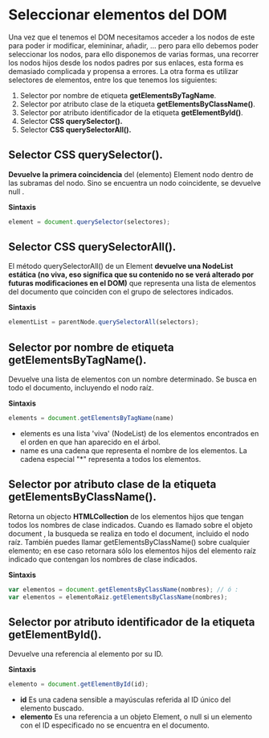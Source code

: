 # Seleccionar elementos del DOM
Una vez que el tenemos el DOM necesitamos acceder a los nodos de este para poder ir modificar, elemininar, añadir, ... pero para ello debemos poder seleccionar los nodos, para ello disponemos de varias formas, una recorrer los nodos hijos desde los nodos padres por sus enlaces, esta forma es demasiado complicada y propensa a errores. 
La otra forma es utilizar selectores de elementos, entre los que tenemos los siguientes:
1. Selector por nombre de etiqueta **getElementsByTagName**.
2. Selector por atributo clase de la etiqueta **getElementsByClassName()**.
3. Selector por atributo identificador de la etiqueta **getElementById()**.
4. Selector **CSS querySelector().**
5. Selector **CSS querySelectorAll().**

## Selector CSS querySelector().

**Devuelve la primera coincidencia** del (elemento) Element nodo dentro de las subramas del nodo. Sino se encuentra un nodo coincidente, se devuelve null .

**Sintaxis**
```javascript
element = document.querySelector(selectores);
```
## Selector CSS querySelectorAll().

El método querySelectorAll() de un Element **devuelve una NodeList estática (no viva, eso significa que su contenido no se verá alterado por futuras modificaciones en el DOM)** que representa una lista de elementos del documento que coinciden con el grupo de selectores indicados.

**Sintaxis**
```javascript
elementList = parentNode.querySelectorAll(selectors);
```

## Selector por nombre de etiqueta getElementsByTagName().
Devuelve una lista de elementos con un nombre determinado. Se busca en todo el documento, incluyendo el nodo raíz.

**Sintaxis**
```javascript
elements = document.getElementsByTagName(name)
```
- elements es una lista 'viva' (NodeList) de los elementos encontrados en el orden en que han aparecido en el árbol.
- name es una cadena que representa el nombre de los elementos. La cadena especial "*" representa a todos los elementos.

## Selector por atributo clase de la etiqueta getElementsByClassName().
Retorna un objecto **HTMLCollection** de los elementos hijos que tengan todos los nombres de clase indicados. Cuando es llamado sobre el objeto document , la busqueda se realiza en todo el document, incluido el nodo raíz. También puedes llamar getElementsByClassName() sobre cualquier elemento; en ese caso retornara sólo los elementos hijos del elemento raíz indicado que contengan los nombres de clase indicados.

**Sintaxis**
```javascript
var elementos = document.getElementsByClassName(nombres); // ó :
var elementos = elementoRaiz.getElementsByClassName(nombres);
```

## Selector por atributo identificador de la etiqueta getElementById().
Devuelve una referencia al elemento por su ID.

**Sintaxis**
```javascript
elemento = document.getElementById(id);
```
- **id** Es una cadena sensible a mayúsculas referida al ID único del elemento buscado.
- **elemento** Es una referencia a un objeto Element, o null si un elemento con el ID especificado no se encuentra en el documento.
